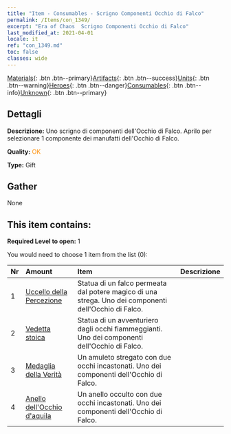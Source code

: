 ```yaml
---
title: "Item - Consumables - Scrigno Componenti Occhio di Falco"
permalink: /Items/con_1349/
excerpt: "Era of Chaos  Scrigno Componenti Occhio di Falco"
last_modified_at: 2021-04-01
locale: it
ref: "con_1349.md"
toc: false
classes: wide
---
```

 [Materials](/it/Items/){: .btn .btn--primary}[Artifacts](/it/Items/Artifacts/){: .btn .btn--success}[Units](/it/Items/Units/){: .btn .btn--warning}[Heroes](/it/Items/Heroes/){: .btn .btn--danger}[Consumables](/it/Items/Consumables/){: .btn .btn--info}[Unknown](/it/Items/Unknown/){: .btn .btn--primary}

## Dettagli
 **Descrizione:** Uno scrigno di componenti dell'Occhio di Falco. Aprilo per selezionare 1 componente dei manufatti dell'Occhio di Falco.

 **Quality:** <span style="color: #FF8C00">OK</span>

 **Type:** Gift

## Gather

  None

## This item contains:

 **Required Level to open:** 1

 You would need to choose 1 item from the list (0):

  | Nr | Amount |     Item    | Descrizione |
  |:---|:-------|:------------|:-----------:|
  | 1 | [Uccello della Percezione](/it/Items/art_132/) | Statua di un falco permeata dal potere magico di una strega. Uno dei componenti dell'Occhio di Falco. | 
  | 2 | [Vedetta stoica](/it/Items/art_133/) | Statua di un avventuriero dagli occhi fiammeggianti. Uno dei componenti dell'Occhio di Falco. | 
  | 3 | [Medaglia della Verità](/it/Items/art_134/) | Un amuleto stregato con due occhi incastonati. Uno dei componenti dell'Occhio di Falco. | 
  | 4 | [Anello dell'Occhio d'aquila](/it/Items/art_135/) | Un anello occulto con due occhi incastonati. Uno dei componenti dell'Occhio di Falco. | 
